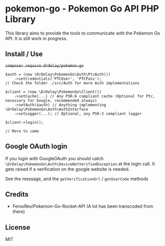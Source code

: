 # pokemon-go - Pokemon Go API PHP Library
This library aims to provide the tools to communicate with the Pokemon Go API.
It is still work in progress.

Install / Use
-------------
~~`composer require drdelay/pokemon-go`~~
```
$auth = (new \DrDelay\PokemonGo\Auth\PtcAuth())
    ->setCredentials('PTCUser', 'PTCPass');
// Check the folder ./src/Auth for more Auth implementations

$client = (new \DrDelay\PokemonGo\Client())
    ->setCache(...) // Any PSR-6 compliant cache (Optional for Ptc, necessary for Google, recommended always)
    ->setAuth($auth) // Anything implementing \DrDelay\PokemonGo\Auth\AuthInterface
    ->setLogger(...); // Optional, any PSR-3 compliant logger

$client->login();

// More to come
```

Google OAuth login
------------------
If you login with GoogleOAuth you should catch `\DrDelay\PokemonGo\Auth\DeviceNotVerifiedException` at the login call. It gets raised if a verification on the google website is needed.

See the message, and the `getVerificationUrl` / `getUserCode` methods

Credits
-------
* FeroxRev/Pokemon-Go-Rocket-API (A lot has been transcoded from there)

License
-------
MIT
